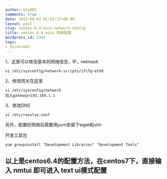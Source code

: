 ```yaml
---
author: ety001
comments: true
date: 2013-04-02 01:52:37+00:00
layout: post
slug: centos-6-4-mini-network-config
title: centos 6.4 mini 网络配置
wordpress_id: 2343
tags:
- Server&OS
---
```


1、这里可以修改基本的网络信息，IP，netmask

```
vi /etc/sysconfig/network-scripts/ifcfg-eth0
```

2、修改网关在这里

```
vi /etc/sysconfig/network
加入gateway=192.168.1.1
```

3、修改DNS

```
vi /etc/resolve.conf
```

另外，配置好网络后需要用yum安装下wget和vim

开发工具包

```
yum groupinstall "Development Libraries" "Development Tools"
```

## 以上是centos6.4的配置方法，在centos7下，直接输入 nmtui 即可进入 text ui模式配置
